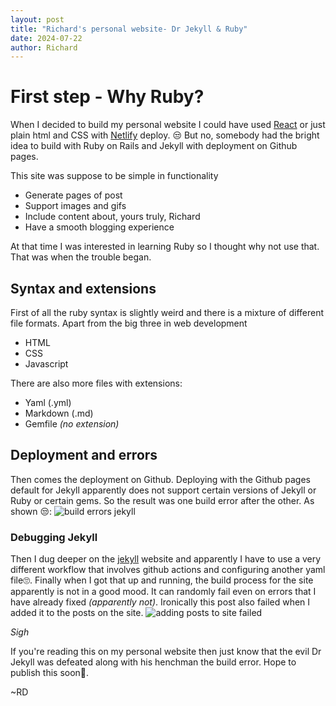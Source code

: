 ```yaml
---
layout: post
title: "Richard's personal website- Dr Jekyll & Ruby"
date: 2024-07-22
author: Richard
---
```


# First step - Why Ruby?

When I decided to build my personal website I could have used [React](https://react.dev/) or just plain html and CSS with [Netlify](https://www.netlify.com/) deploy.
😒 But no, somebody had the bright idea to build with Ruby on Rails and Jekyll with deployment on Github pages.

This site was suppose to be simple in functionality
* Generate pages of post
* Support images and gifs
* Include content about, yours truly, Richard
* Have a smooth blogging experience

At that time I was interested in learning Ruby so I thought why not use that. That was when the trouble began.

## Syntax and extensions
First of all the ruby syntax is slightly weird and there is a mixture of different file formats. Apart from the big three in web development
* HTML
* CSS
* Javascript

There are also more files with extensions:
* Yaml (.yml)
* Markdown (.md)
* Gemfile _(no extension)_

## Deployment and errors
Then comes the deployment on Github. Deploying with the Github pages default for Jekyll apparently does not support certain versions of Jekyll or Ruby or certain gems. So the result was one build error after the other. As shown 😒:
![build errors jekyll](https://github.com/user-attachments/assets/b075fbf5-2675-463b-8aea-032cfdf2dbbd)

### Debugging Jekyll
Then I dug deeper on the [jekyll](https://jekyllrb.com/) website and apparently I have to use a very different workflow that involves github actions and configuring another yaml file🙄. Finally when I got that up and running, the build process for the site apparently is not in a good mood. It can randomly fail even on errors that I have already fixed _(apparently not)_.
Ironically this post also failed when I added it to the posts on the site.
![adding posts to site failed](https://github.com/user-attachments/assets/c1731bac-b045-4bd0-9cd6-33e3107dd21b)

_Sigh_

If you're reading this on my personal website then just know that the evil Dr Jekyll was defeated along with his henchman the build error. Hope to publish this soon🥲. 

~RD
